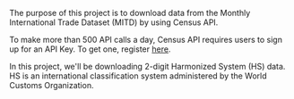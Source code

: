 The purpose of this project is to download data from the Monthly International Trade Dataset (MITD) by using Census API.

To make more than 500 API calls a day, Census API requires users to sign up for an API Key. To get one, register [here](http://api.census.gov/data/key_signup.html).

In this project, we'll be downloading 2-digit Harmonized System (HS) data. HS is an international classification system administered by the World Customs Organization.